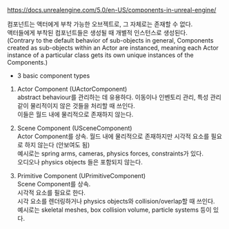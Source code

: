 https://docs.unrealengine.com/5.0/en-US/components-in-unreal-engine/
  
컴포넌트는 액터에게 부착 가능한 오브젝트로, 그 자체로는 존재할 수 없다.  
액터들에게 부착된 컴포넌트들은 생성될 때 개별적 인스턴스로 생성된다.  
(Contrary to the default behavior of sub-objects in general, Components created as sub-objects within an Actor are instanced, meaning each Actor instance of a particular class gets its own unique instances of the Components.)

* 3 basic component types
1. Actor Component (UActorComponent)  
abstract behaviour를 관리하는 데 유용하다. 이동이나 인벤토리 관리, 특성 관리 같이 물리적이지 않은 것들을 처리할 때 쓰인다.  
이들은 월드 내에 물리적으로 존재하지 않는다.  
  
2. Scene Component (USceneComponent)  
Actor Component를 상속.
월드 내에 물리적으로 존재하지만 시각적 요소를 필요로 하지 않는다 (안보여도 됨)  
예시로는 spring arms, cameras, physics forces, constraints가 있다.  
오디오나 physics objects 들은 포함되지 않는다.
  
3. Primitive Component (UPrimitiveComponent)  
Scene Component를 상속.  
시각적 요소를 필요로 한다.  
시각 요소를 렌더링하거나 physics objects와 collision/overlap할 때 쓰인다.  
예시로는 skeletal meshes, box collision volume, particle systems 등이 있다.  
  
